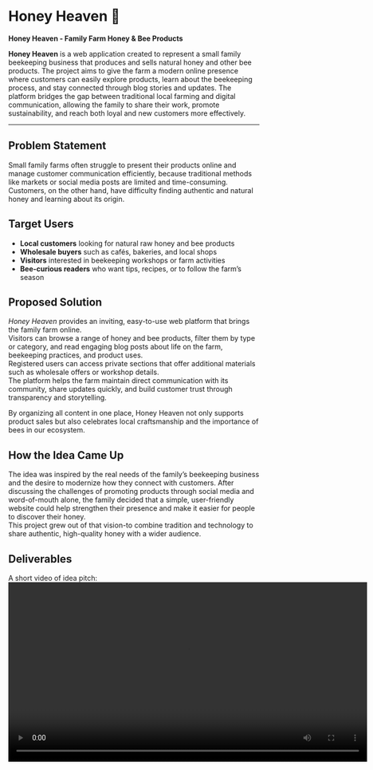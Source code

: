 # Honey Heaven 🐝  
**Honey Heaven - Family Farm Honey & Bee Products**  

**Honey Heaven** is a web application created to represent a small family beekeeping business that produces and sells natural honey and other bee products. The project aims to give the farm a modern online presence where customers can easily explore products, learn about the beekeeping process, and stay connected through blog stories and updates. The platform bridges the gap between traditional local farming and digital communication, allowing the family to share their work, promote sustainability, and reach both loyal and new customers more effectively.

---

## Problem Statement
Small family farms often struggle to present their products online and manage customer communication efficiently, because traditional methods like markets or social media posts are limited and time-consuming.
Customers, on the other hand, have difficulty finding authentic and natural honey and learning about its origin.


## Target Users
- **Local customers** looking for natural raw honey and bee products  
- **Wholesale buyers** such as cafés, bakeries, and local shops  
- **Visitors** interested in beekeeping workshops or farm activities
- **Bee-curious readers** who want tips, recipes, or to follow the farm’s season  


## Proposed Solution
*Honey Heaven* provides an inviting, easy-to-use web platform that brings the family farm online.  
Visitors can browse a range of honey and bee products, filter them by type or category, and read engaging blog posts about life on the farm, beekeeping practices, and product uses.  
Registered users can access private sections that offer additional materials such as wholesale offers or workshop details.  
The platform helps the farm maintain direct communication with its community, share updates quickly, and build customer trust through transparency and storytelling.  

By organizing all content in one place, Honey Heaven not only supports product sales but also celebrates local craftsmanship and the importance of bees in our ecosystem.


## How the Idea Came Up
The idea was inspired by the real needs of the family’s beekeeping business and the desire to modernize how they connect with customers. After discussing the challenges of promoting products through social media and word-of-mouth alone, the family decided that a simple, user-friendly website could help strengthen their presence and make it easier for people to discover their honey.  
This project grew out of that vision-to combine tradition and technology to share authentic, high-quality honey with a wider audience.


## Deliverables
A short video of idea pitch:
<video controls width="720">
  <source src="./Honey%20Heaven_%20Idea%20Pitch.mp4" type="video/mp4">
  Your browser does not support the video tag. You can download the video here:
  <a href="./Honey%20Heaven_%20Idea%20Pitch.mp4">Download the pitch video</a>
</video>